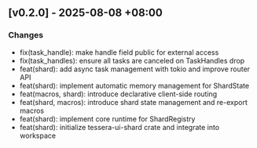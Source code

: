 ## [v0.2.0] - 2025-08-08 +08:00

### Changes

- fix(task_handle): make handle field public for external access
- fix(task_handles): ensure all tasks are canceled on TaskHandles drop
- feat(shard): add async task management with tokio and improve router API
- feat(shard): implement automatic memory management for ShardState
- feat(macros, shard): introduce declarative client-side routing
- feat(shard, macros): introduce shard state management and re-export macros
- feat(shard): implement core runtime for ShardRegistry
- feat(shard): initialize tessera-ui-shard crate and integrate into workspace
